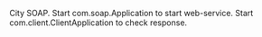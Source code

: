 City SOAP.
Start com.soap.Application to start web-service.
Start com.client.ClientApplication to check response.
